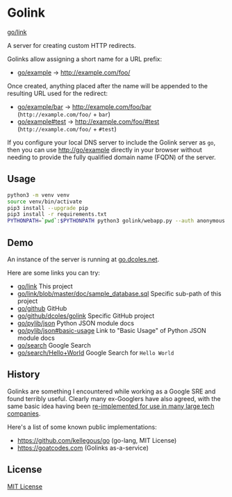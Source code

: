 # Golink

[go/link](https://go.dcoles.net/link)

A server for creating custom HTTP redirects.

Golinks allow assigning a short name for a URL prefix:

- [go/example](https://go.dcoles.net/example) → http://example.com/foo/

Once created, anything placed after the name will be appended to the resulting URL used for the redirect:

- [go/example/bar](https://go.dcoles.net/example/bar) → http://example.com/foo/bar (`http://example.com/foo/` + `bar`)
- [go/example#test](https://go.dcoles.net/example#test) → http://example.com/foo/#test (`http://example.com/foo/` + `#test`)

If you configure your local DNS server to include the Golink server as `go`, then you can use
[http://go/example](http://go/example) directly in your browser without needing to provide the fully qualified domain
 name (FQDN) of the server.

## Usage

```bash
python3 -m venv venv
source venv/bin/activate
pip3 install --upgrade pip
pip3 install -r requirements.txt
PYTHONPATH=`pwd`:$PYTHONPATH python3 golink/webapp.py --auth anonymous --database golinks.sqlite
```

## Demo

An instance of the server is running at [go.dcoles.net](https://go.dcoles.net).

Here are some links you can try:

- [go/link](https://go.dcoles.net/link) This project
- [go/link/blob/master/doc/sample_database.sql](https://go.dcoles.net/link/blob/master/doc/sample_database.sql) Specific sub-path of this project
- [go/github](https://go.dcoles.net/github) GitHub
- [go/github/dcoles/golink](https://go.dcoles.net/github/dcoles/golink) Specific GitHub project
- [go/pylib/json](https://go.dcoles.net/pylib/json#basic-usage) Python JSON module docs
- [go/pylib/json#basic-usage](https://go.dcoles.net/pylib/json#basic-usage) Link to "Basic Usage" of Python JSON module docs 
- [go/search](https://go.dcoles.net/search) Google Search
- [go/search/Hello+World](https://go.dcoles.net/search/Hello+World) Google Search for `Hello World`


## History

Golinks are something I encountered while working as a Google SRE and found terribly useful. Clearly many ex-Googlers have also
agreed, with the same basic idea having been [re-implemented for use in many large tech companies](https://twitter.com/isaach/status/668645946717147136).

Here's a list of some known public implementations:

- https://github.com/kellegous/go (go-lang, MIT License)
- https://goatcodes.com (Golinks as-a-service)


## License

[MIT License](LICENSE.txt)
